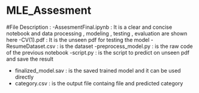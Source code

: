 # MLE_Assesment

#File Description :
  -AssesmentFinal.ipynb : It is a clear and concise notebook and data processing , modeling , testing , evaluation are shown here
  -CV(1).pdf : It is the unseen pdf for testing the model
  -ResumeDataset.csv : is the dataset
  -preprocess_model.py : is the raw code of the previous notebook
  -script.py : is the script to predict on unseen pdf and save the result
  - finalized_model.sav : is the saved trained model and it can be used directly
  - category.csv  : is the output file containg file and predicted category
  

